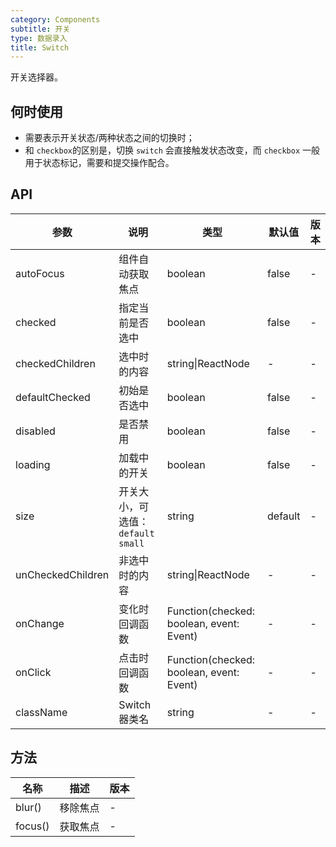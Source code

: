 ```yaml
---
category: Components
subtitle: 开关
type: 数据录入
title: Switch
---
```


开关选择器。

## 何时使用

- 需要表示开关状态/两种状态之间的切换时；
- 和 `checkbox`的区别是，切换 `switch` 会直接触发状态改变，而 `checkbox` 一般用于状态标记，需要和提交操作配合。

## API

| 参数 | 说明 | 类型 | 默认值 | 版本 |
| --- | --- | --- | --- | --- |
| autoFocus | 组件自动获取焦点 | boolean | false | - |
| checked | 指定当前是否选中 | boolean | false | - |
| checkedChildren | 选中时的内容 | string\|ReactNode | - | - |
| defaultChecked | 初始是否选中 | boolean | false | - |
| disabled | 是否禁用 | boolean | false | - |
| loading | 加载中的开关 | boolean | false | - |
| size | 开关大小，可选值：`default` `small` | string | default | - |
| unCheckedChildren | 非选中时的内容 | string\|ReactNode | - | - |
| onChange | 变化时回调函数 | Function(checked: boolean, event: Event) | - | - |
| onClick | 点击时回调函数 | Function(checked: boolean, event: Event) | - | - |
| className | Switch 器类名 | string | - | - |

## 方法

| 名称    | 描述     | 版本 |
| ------- | -------- | ---- |
| blur()  | 移除焦点 | -    |
| focus() | 获取焦点 | -    |

